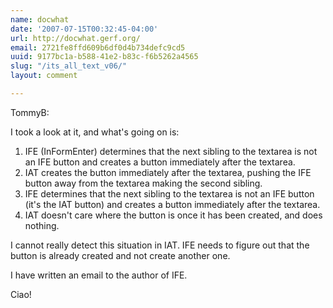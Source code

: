 ```yaml
---
name: docwhat
date: '2007-07-15T00:32:45-04:00'
url: http://docwhat.gerf.org/
email: 2721fe8ffd609b6df0d4b734defc9cd5
uuid: 9177bc1a-b588-41e2-b83c-f6b5262a4565
slug: "/its_all_text_v06/"
layout: comment

---
```


TommyB:

I took a look at it, and what's going on is:

<ol>
  <li>IFE (InFormEnter) determines that the next sibling to the textarea is not an IFE button and creates a button immediately after the textarea.
  </li>
  <li>IAT creates the button immediately after the textarea, pushing the IFE button away from the textarea making the second sibling.</li>
  <li>IFE determines that the next sibling to the textarea is not an IFE button (it's the IAT button) and creates a button immediately after the textarea.</li>
  <li>IAT doesn't care where the button is once it has been created, and does nothing.</li>
</ol>

I cannot really detect this situation in IAT.  IFE needs to figure out that the button is already created and not create another one.

I have written an email to the author of IFE.

Ciao!
